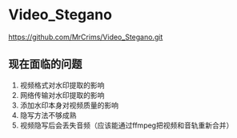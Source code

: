 # Video_Stegano



 https://github.com/MrCrims/Video_Stegano.git



## 现在面临的问题

1. 视频格式对水印提取的影响
2. 网络传输对水印提取的影响
3. 添加水印本身对视频质量的影响
4. 隐写方法不够成熟
5. 视频隐写后会丢失音频（应该能通过ffmpeg把视频和音轨重新合并）